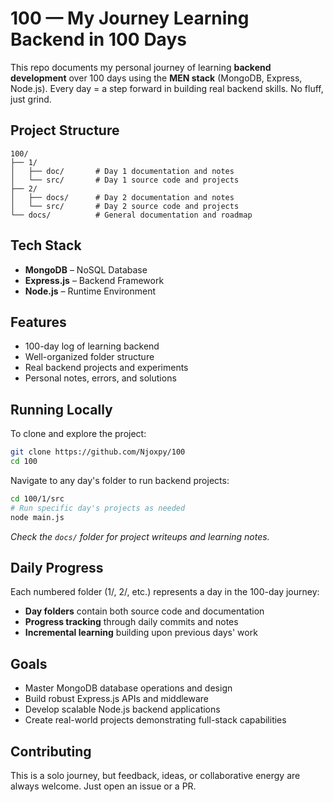 # 100 — My Journey Learning Backend in 100 Days

This repo documents my personal journey of learning **backend development** over 100 days using the **MEN stack** (MongoDB, Express, Node.js). Every day = a step forward in building real backend skills. No fluff, just grind.

## Project Structure

```
100/
├── 1/
│   ├── doc/       # Day 1 documentation and notes
│   └── src/       # Day 1 source code and projects
├── 2/
│   ├── docs/      # Day 2 documentation and notes
│   └── src/       # Day 2 source code and projects
└── docs/          # General documentation and roadmap
```


## Tech Stack

- **MongoDB** – NoSQL Database
- **Express.js** – Backend Framework
- **Node.js** – Runtime Environment


## Features

- 100-day log of learning backend
- Well-organized folder structure
- Real backend projects and experiments
- Personal notes, errors, and solutions


## Running Locally

To clone and explore the project:

```bash
git clone https://github.com/Njoxpy/100
cd 100
```

Navigate to any day's folder to run backend projects:

```bash
cd 100/1/src
# Run specific day's projects as needed
node main.js
```

*Check the `docs/` folder for project writeups and learning notes.*


## Daily Progress

Each numbered folder (1/, 2/, etc.) represents a day in the 100-day journey:

- **Day folders** contain both source code and documentation
- **Progress tracking** through daily commits and notes
- **Incremental learning** building upon previous days' work

## Goals

- Master MongoDB database operations and design
- Build robust Express.js APIs and middleware
- Develop scalable Node.js backend applications
- Create real-world projects demonstrating full-stack capabilities

## Contributing

This is a solo journey, but feedback, ideas, or collaborative energy are always welcome. Just open an issue or a PR.